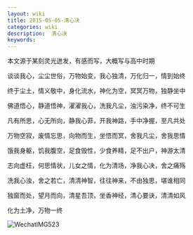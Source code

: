 ```yaml
---
layout: wiki
title: 2015-05-05-清心决
categories: wiki
description:  清心决
keywords: 
---
```


本文源于某刻灵光迸发，有感而写，大概写与高中时期



谈谈我心，尘尘世俗，万物始变，我心独清，万化归一，情到始终

终于尘土，情义敬中，身化流水，神化为空，冥冥万物，独静坐中

佛道悟心，静道悟神，濯濯我心，洗我凡尘，浊污染净，终不可生

凡有所思，心无所向，静我心菲，开我神路，手中净握，至凡共处

万物空寂，废情忘思，向物而生，坐悟而冥，舍我凡尘，舍我思情

饿我身躯，饥我腹空，足食毁性，少食养精，足不出户，神游太清

志向虚枉，何思情状，儿女之情，化为清场，净我心决，舍之痛殇

洗我心浊，舍之若亡，清清神智，往往神来，不由独思，堪谁相同

独窗而处，望月而向，清星吾顶，坐香神经，清心要诀，清清如风

化为土净，万物一终



![WechatIMG523](http://taoey.github.io/assets/images/artcles/2023-01-16-清心决.assets/WechatIMG523.jpeg)

